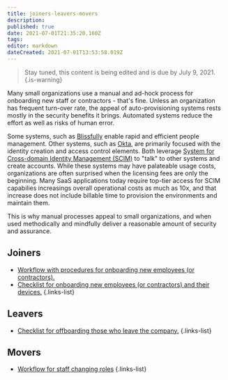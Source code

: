 ```yaml
---
title: joiners-leavers-movers
description: 
published: true
date: 2021-07-01T21:35:20.160Z
tags: 
editor: markdown
dateCreated: 2021-07-01T13:53:58.019Z
---
```


> Stay tuned, this content is being edited and is due by July 9, 2021.
{.is-warning}

Many small organizations use a manual and ad-hock process for onboarding new staff or contractors - that's fine.  Unless an organization has frequent turn-over rate, the appeal of auto-provisioning systems rests mostly in the security benefits it brings.  Automated systems reduce the effort as well as risks of human error.

Some systems, such as [Blissfully](https://www.blissfully.com/) enable rapid and efficient people management.  Other systems, such as [Okta](https://www.okta.com), are primarily focused with the identity creation and access control elements. Both leverage [System for Cross-domain Identity Management (SCIM)](#) to "talk" to other systems and create accounts.  While these systems may have palateable usage costs, organizations are often surprised when the licensing fees are only the beginning.  Many SaaS applications today require top-tier access for SCIM capabilies increasings overall operational costs as much as 10x, and that increase does not include billable time to provision the environments and maintain them.

This is why manual processes appeal to small organizations, and when used methodically and mindfully deliver a reasonable amount of security and assurance. 

## Joiners

- [Workflow with procedures for onboarding new employees (or contractors).](/bronze-training/joiners-leavers-movers/joiners-sample-workflow)
- [Checklist for onboarding new employees (or contractors) and their devices.](/bronze-training/joiners-leavers-movers/joiners-sample-checklist)
{.links-list}


## Leavers

- [Checklist for offboarding those who leave the company.](#)
{.links-list}

## Movers

- [Workflow for staff changing roles](#)
{.links-list}


